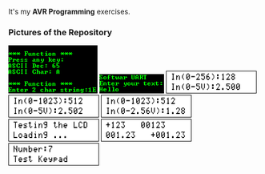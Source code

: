 It's my **AVR Programming** exercises.

### Pictures of the Repository
![](Interface_UART_Syntax/Simulate/Album.png)
![](Interface_UART_Software%20UART/Simulate/Album.png)
![](ADC_08Bit_AVCC%20VREF/Simulate/Album.png)
![](ADC_10Bit_AVCC%20VREF/Simulate/Album.png)
![](ADC_10Bit_Internal%20VREF/Simulate/Album.png)
![](Display_LCD_Syntax/Simulate/Album.png)
![](String_Syntax/Simulate/Album.png)
![](4x4%20Keypad%20Driver/Simulate/Album.png)

